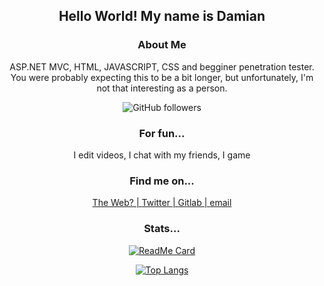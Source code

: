 <div align='center'>
 
## Hello World! My name is Damian



### About Me

ASP.NET MVC, HTML, JAVASCRIPT, CSS and begginer penetration tester. You were probably expecting this to be a bit longer, but unfortunately, I'm not that interesting as a person. 

<img alt="GitHub followers" src="https://img.shields.io/github/followers/dk-raw?color=black&label=Github%20Followers&logo=Github&logoColor=white&style=for-the-badge">

### For fun...
I edit videos,
I chat with my friends,
I game

### Find me on...

[The Web? | ](https://dkatsios.ml)
[Twitter | ](https://twitter.com/damik_raw)
[Gitlab | ](https://gitlab.com/dk.raw)
[email](mailto://hello@dkatsios.tk)
</div>
<div align='center'>
 
### Stats...
 
   [![ReadMe Card](https://github-readme-stats.vercel.app/api?username=dk-raw&show_icons=true&theme=vue-dark&include_all_commits=true )]()


   [![Top Langs](https://github-readme-stats.vercel.app/api/top-langs/?username=dk-raw&show_icons=true&theme=vue-dark&include_all_commits=true)](https://github.com/anuraghazra/github-readme-stats)

</div>
